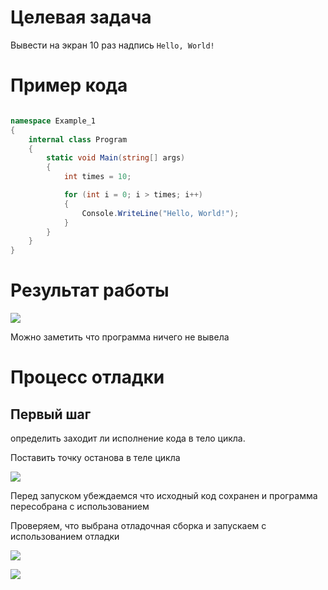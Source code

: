 
# Целевая задача

Вывести на экран 10 раз надпись `Hello, World!`

# Пример кода

```cs

namespace Example_1
{
    internal class Program
    {
        static void Main(string[] args)
        {
            int times = 10;

            for (int i = 0; i > times; i++)
            {
                Console.WriteLine("Hello, World!");
            }
        }
    }
}
```

# Результат работы

![](Pasted%20image%2020240301183048.png)

Можно заметить что программа ничего не вывела

# Процесс отладки

## Первый шаг 

определить заходит ли исполнение кода в тело цикла.

Поставить точку останова в теле цикла


![](Pasted%20image%2020240301184434.png)

Перед запуском убеждаемся что исходный код сохранен и программа пересобрана с использованием 

Проверяем, что выбрана отладочная сборка и запускаем с использованием отладки

![](Pasted%20image%2020240301184711.png)

![](Pasted%20image%2020240301184838.png)